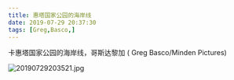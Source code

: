 ```yaml
---
title: 惠塔国家公园的海岸线
date: 2019-07-29 20:37:30
tags: [Greg,Basco,]
---
```


卡惠塔国家公园的海岸线，哥斯达黎加 ( Greg Basco/Minden Pictures)

![20190729203521.jpg](https://i.loli.net/2019/07/29/5d3ee9085ae4f10635.jpg)
